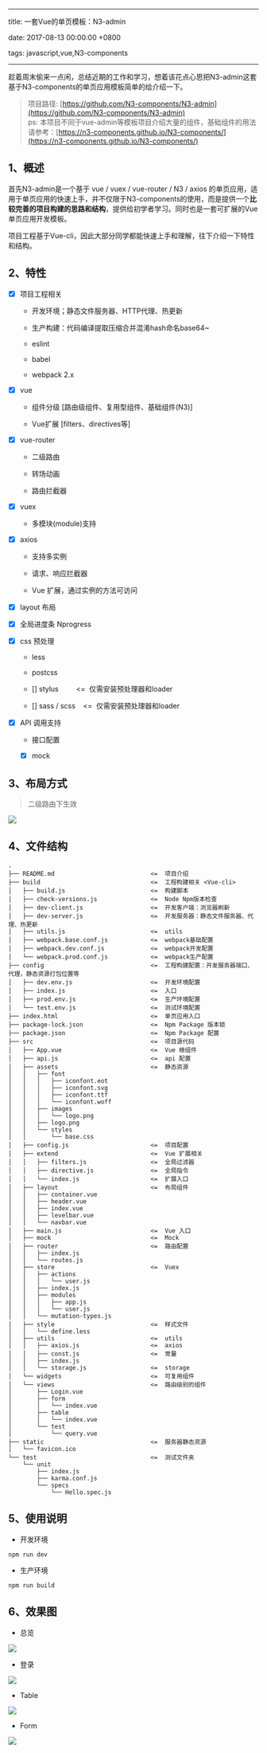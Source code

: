 
---

title: 一套Vue的单页模板：N3-admin

date: 2017-08-13 00:00:00 +0800

tags: javascript,vue,N3-components

---
趁着周末偷来一点闲，总结近期的工作和学习，想着该花点心思把N3-admin这套基于N3-components的单页应用模板简单的给介绍一下。

> 项目路径: [https://github.com/N3-components/N3-admin](https://github.com/N3-components/N3-admin)<br />ps: 本项目不同于vue-admin等模板项目介绍大量的组件，基础组件的用法请参考：[https://n3-components.github.io/N3-components/](https://n3-components.github.io/N3-components/)


<a name="o929fd"></a>
## [](#o929fd)1、概述

首先N3-admin是一个基于 vue / vuex / vue-router / N3 / axios 的单页应用，适用于单页应用的快速上手，并不仅限于N3-components的使用，而是提供一个**比较完善的项目构建的思路和结构**，提供给初学者学习。同时也是一套可扩展的Vue单页应用开发模板。

<!-- more -->

项目工程基于Vue-cli，因此大部分同学都能快速上手和理解，往下介绍一下特性和结构。

<a name="rfs6co"></a>
## [](#rfs6co)2、特性

- [x] 项目工程相关
  - 开发环境；静态文件服务器、HTTP代理、热更新

  - 生产构建：代码编译提取压缩合并混淆hash命名base64~

  - eslint

  - babel

  - webpack 2.x

- [x] vue
  - 组件分级 [路由级组件、复用型组件、基础组件(N3)]

  - Vue扩展 [filters、directives等]

- [x] vue-router
  - 二级路由

  - 转场动画

  - 路由拦截器

- [x] vuex
  - 多模块(module)支持

- [x] axios
  - 支持多实例

  - 请求、响应拦截器

  - Vue 扩展，通过实例的方法可访问

- [x] layout 布局
- [x] 全局进度条 Nprogress
- [x] css 预处理
  - less

  - postcss

  - [] stylus         <=  仅需安装预处理器和loader

  - [] sass / scss    <=  仅需安装预处理器和loader

- [x] API 调用支持
  - 接口配置

  - [x] mock


<a name="ikq0zs"></a>
## [](#ikq0zs)3、布局方式

> 二级路由下生效


![](https://cdn.yuque.com/yuque/0/2018/png/103147/1530283697133-97fca5d9-8f9c-4b07-9e93-55e49b950117.png#width=747)

<a name="6qzrsw"></a>
## [](#6qzrsw)4、文件结构

```
.
├── README.md                           <=  项目介绍
├── build                               <=  工程构建相关 <Vue-cli>
│   ├── build.js                        <=  构建脚本
│   ├── check-versions.js               <=  Node Npm版本检查
│   ├── dev-client.js                   <=  开发客户端：浏览器刷新
│   ├── dev-server.js                   <=  开发服务器：静态文件服务器、代理、热更新
│   ├── utils.js                        <=  utils
│   ├── webpack.base.conf.js            <=  webpack基础配置
│   ├── webpack.dev.conf.js             <=  webpack开发配置
│   └── webpack.prod.conf.js            <=  webpack生产配置
├── config                              <=  工程构建配置：开发服务器端口、代理，静态资源打包位置等
│   ├── dev.env.js                      <=  开发环境配置
│   ├── index.js                        <=  入口
│   ├── prod.env.js                     <=  生产环境配置
│   └── test.env.js                     <=  测试环境配置
├── index.html                          <=  单页应用入口
├── package-lock.json                   <=  Npm Package 版本锁
├── package.json                        <=  Npm Package 配置
├── src                                 <=  项目源代码
│   ├── App.vue                         <=  Vue 根组件
│   ├── api.js                          <=  api 配置
│   ├── assets                          <=  静态资源
│   │   ├── font
│   │   │   ├── iconfont.eot
│   │   │   ├── iconfont.svg
│   │   │   ├── iconfont.ttf
│   │   │   └── iconfont.woff
│   │   ├── images
│   │   │   └── logo.png
│   │   ├── logo.png
│   │   └── styles
│   │       └── base.css
│   ├── config.js                       <=  项目配置
│   ├── extend                          <=  Vue 扩展相关
│   │   ├── filters.js                  <=  全局过滤器
│   │   ├── directive.js                <=  全局指令
│   │   └── index.js                    <=  扩展入口
│   ├── layout                          <=  布局组件
│   │   ├── container.vue
│   │   ├── header.vue
│   │   ├── index.vue
│   │   ├── levelbar.vue
│   │   └── navbar.vue
│   ├── main.js                         <=  Vue 入口
│   ├── mock                            <=  Mock
│   ├── router                          <=  路由配置
│   │   ├── index.js
│   │   └── routes.js
│   ├── store                           <=  Vuex
│   │   ├── actions
│   │   │   └── user.js
│   │   ├── index.js
│   │   ├── modules
│   │   │   ├── app.js
│   │   │   └── user.js
│   │   └── mutation-types.js
│   ├── style                           <=  样式文件 
│   │   └── define.less
│   ├── utils                           <=  utils
│   │   ├── axios.js                    <=  axios
│   │   ├── const.js                    <=  常量
│   │   ├── index.js
│   │   └── storage.js                  <=  storage
│   └── widgets                         <=  可复用组件
│   └── views                           <=  路由级别的组件
│       ├── Login.vue
│       ├── form
│       │   └── index.vue
│       ├── table
│       │   └── index.vue
│       └── test
│           └── query.vue
├── static                              <=  服务器静态资源
│   └── favicon.ico
└── test                                <=  测试文件夹  
    └── unit
        ├── index.js
        ├── karma.conf.js
        └── specs
            └── Hello.spec.js
```

<a name="mgo0eg"></a>
## [](#mgo0eg)5、使用说明

- 开发环境


```
npm run dev
```

- 生产环境


```
npm run build
```

<a name="zkqutn"></a>
## [](#zkqutn)6、效果图

- 总览


![](https://cdn.yuque.com/yuque/0/2018/png/103147/1530283709889-82696a81-067e-4481-ac8a-6ecfc91a3909.png#width=747)

- 登录


![](https://cdn.yuque.com/yuque/0/2018/png/103147/1530283720334-3d42f6eb-8edd-4d3a-9a98-ab8655c1d06f.png#width=747)

- Table


![](https://cdn.yuque.com/yuque/0/2018/png/103147/1530283730540-8cb186d9-ee7f-44fb-a9ae-c8c015731e22.png#width=747)

- Form


![](https://cdn.yuque.com/yuque/0/2018/png/103147/1530283737892-39a531dc-d7a2-4e2d-8e06-3a649841ed24.png#width=747)

